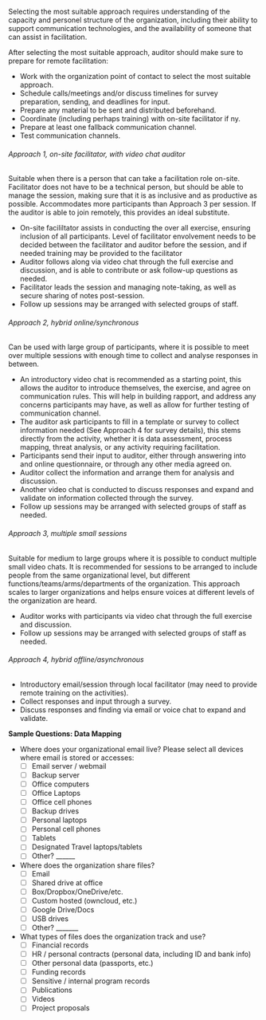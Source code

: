 Selecting the most suitable approach requires understanding of the capacity and personel structure of the organization, including their ability to support communication technologies, and the availability of someone that can assist in facilitation.

After selecting the most suitable approach, auditor should make sure to prepare for remote facilitation:

* Work with the organization point of contact to select the most suitable approach.
* Schedule calls/meetings and/or discuss timelines for survey preparation, sending, and deadlines for input.
* Prepare any material to be sent and distributed beforehand.
* Coordinate (including perhaps training) with on-site facilitator if ny.
* Prepare at least one fallback communication channel.
* Test communication channels.

###### Approach 1, on-site facilitator, with video chat auditor

Suitable when there is a person that can take a facilitation role on-site. Facilitator does not have to be a technical person, but should be able to manage the session, making sure that it is as inclusive and as productive as possible. Accommodates more participants than Approach 3 per session. If the auditor is able to join remotely, this provides an ideal substitute.

  * On-site facililtator assists in conducting the over all exercise, ensuring inclusion of all participants. Level of facilitator envolvement needs to be decided between the facilitator and auditor before the session, and if needed training may be provided to the facilitator
  * Auditor follows along via video chat through the full exercise and discussion, and is able to contribute or ask follow-up questions as needed.
  * Facilitator leads the session and managing note-taking, as well as secure sharing of notes post-session.
  * Follow up sessions may be arranged with selected groups of staff.

###### Approach 2, hybrid online/synchronous
Can be used with large group of participants, where it is possible to meet over multiple sessions with enough time to collect and analyse responses in between.

  * An introductory video chat is recommended as a starting point, this allows the auditor to introduce themselves, the exercise, and agree on communication rules. This will help in building rapport, and address any concerns participants may have, as well as allow for further testing of communication channel.
  * The auditor ask participants to fill in a template or survey to collect information needed (See Approach 4 for survey details), this stems directly from the activity, whether it is data assessment, process mapping, threat analysis, or any activity requiring facilitation.
  * Participants send their input to auditor, either through answering into and online questionnaire, or through any other media agreed on.
  * Auditor collect the information and arrange them for analysis and discussion.
  * Another video chat is conducted to discuss responses and expand and validate on information collected through the survey.
  * Follow up sessions may be arranged with selected groups of staff as needed.

###### Approach 3, multiple small sessions
Suitable for medium to large groups where it is possible to conduct multiple small video chats. It is recommended for sessions to be arranged to include people from the same organizational level, but different functions/teams/arms/departments of the organization.  This approach scales to larger organizations and helps ensure voices at different levels of the organization are heard.

  * Auditor works with participants via video chat through the full exercise and discussion.
  * Follow up sessions may be arranged with selected groups of staff as needed.


###### Approach 4, hybrid offline/asynchronous
  * Introductory email/session through local facilitator (may need to provide remote training on the activities).
  * Collect responses and input through a survey.
  * Discuss responses and finding via email or voice chat to expand and validate.

**Sample Questions: Data Mapping**

* Where does your organizational email live? Please select all devices where email is stored or accesses:
  * [ ] Email server / webmail
  * [ ] Backup server
  * [ ] Office computers
  * [ ] Office Laptops
  * [ ] Office cell phones
  * [ ] Backup drives
  * [ ] Personal laptops
  * [ ] Personal cell phones
  * [ ] Tablets
  * [ ] Designated Travel laptops/tablets
  * [ ] Other? ______
* Where does the organization share files?
  * [ ] Email
  * [ ] Shared drive at office
  * [ ] Box/Dropbox/OneDrive/etc.
  * [ ] Custom hosted (owncloud, etc.)
  * [ ] Google Drive/Docs
  * [ ] USB drives
  * [ ] Other? _______
* What types of files does the organization track and use?
  * [ ] Financial records
  * [ ] HR / personal contracts (personal data, including ID and bank info)
  * [ ] Other personal data (passports, etc.)
  * [ ] Funding records
  * [ ] Sensitive / internal program records
  * [ ] Publications
  * [ ] Videos
  * [ ] Project proposals
